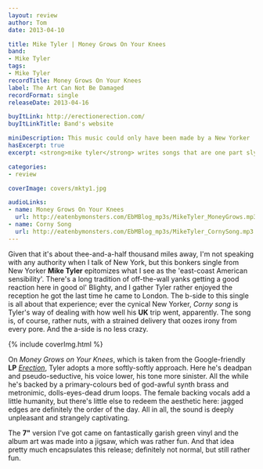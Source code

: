 ```yaml
---
layout: review
author: Tom
date: 2013-04-10

title: Mike Tyler | Money Grows On Your Knees
band:
- Mike Tyler
tags:
- Mike Tyler
recordTitle: Money Grows On Your Knees
label: The Art Can Not Be Damaged
recordFormat: single
releaseDate: 2013-04-16

buyItLink: http://erectionerection.com/
buyItLinkTitle: Band's website

miniDescription: This music could only have been made by a New Yorker
hasExcerpt: true
excerpt: <strong>mike tyler</strong> writes songs that are one part sly intelligence to two parts batshitcrazy.

categories:
- review

coverImage: covers/mkty1.jpg

audioLinks:
- name: Money Grows On Your Knees
  url: http://eatenbymonsters.com/EbMBlog_mp3s/MikeTyler_MoneyGrows.mp3
- name: Corny Song
  url: http://eatenbymonsters.com/EbMBlog_mp3s/MikeTyler_CornySong.mp3
---
```


Given that it's about thee-and-a-half thousand miles away, I'm not speaking with any authority when I talk of New York, but this bonkers single from New Yorker **Mike Tyler** epitomizes what I see as the 'east-coast American sensibility'. There's a long tradition of off-the-wall yanks getting a good reaction here in good ol' Blighty, and I gather Tyler rather enjoyed the reception he got the last time he came to London. The b-side to this single is all about that experience; ever the cynical New Yorker, *Corny song* is Tyler's way of dealing with how well his **UK** trip went, apparently. The song is, of course, rather nuts, with a strained delivery that oozes irony from every pore. And the a-side is no less crazy.

<div>{% include coverImg.html %}</div>

On *Money Grows on Your Knees*, which is taken from the Google-friendly **LP** [*Erection*](http://www.amazon.co.uk/gp/product/B008HFS3VI/ref=as_li_ss_tl?ie=UTF8&camp=1634&creative=19450&creativeASIN=B008HFS3VI&linkCode=as2&tag=eatebymons-21), Tyler adopts a more softly-softly approach. Here he's deadpan and pseudo-seductive, his voice lower, his tone more sinister. All the while he's backed by a primary-colours bed of god-awful synth brass and metronimic, dolls-eyes-dead drum loops. The female backing vocals add a little humanity, but there's little else to redeem the aesthetic here: jagged edges are definitely the order of the day. All in all, the sound is deeply unpleasant and strangely captivating.

The **7"** version I've got came on fantastically garish green vinyl and the album art was made into a jigsaw, which was rather fun. And that idea pretty much encapsulates this release; definitely not normal, but still rather fun.

